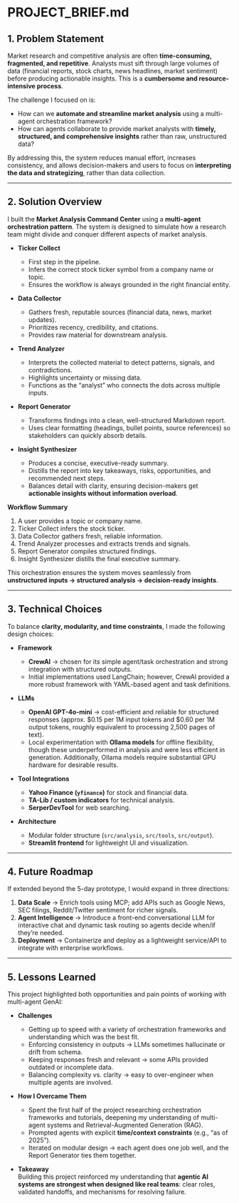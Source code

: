 # PROJECT_BRIEF.md

## 1. Problem Statement  
Market research and competitive analysis are often **time-consuming, fragmented, and repetitive**. Analysts must sift through large volumes of data (financial reports, stock charts, news headlines, market sentiment) before producing actionable insights. This is a **cumbersome and resource-intensive process**.  

The challenge I focused on is:  
- How can we **automate and streamline market analysis** using a multi-agent orchestration framework?  
- How can agents collaborate to provide market analysts with **timely, structured, and comprehensive insights** rather than raw, unstructured data?  

By addressing this, the system reduces manual effort, increases consistency, and allows decision-makers and users to focus on **interpreting the data and strategizing**, rather than data collection.  

---

## 2. Solution Overview  
I built the **Market Analysis Command Center** using a **multi-agent orchestration pattern**. The system is designed to simulate how a research team might divide and conquer different aspects of market analysis.  

- **Ticker Collect**  
  - First step in the pipeline.  
  - Infers the correct stock ticker symbol from a company name or topic.  
  - Ensures the workflow is always grounded in the right financial entity.  

- **Data Collector**  
  - Gathers fresh, reputable sources (financial data, news, market updates).  
  - Prioritizes recency, credibility, and citations.  
  - Provides raw material for downstream analysis.  

- **Trend Analyzer**  
  - Interprets the collected material to detect patterns, signals, and contradictions.  
  - Highlights uncertainty or missing data.  
  - Functions as the “analyst” who connects the dots across multiple inputs.  

- **Report Generator**  
  - Transforms findings into a clean, well-structured Markdown report.  
  - Uses clear formatting (headings, bullet points, source references) so stakeholders can quickly absorb details.  

- **Insight Synthesizer**  
  - Produces a concise, executive-ready summary.  
  - Distills the report into key takeaways, risks, opportunities, and recommended next steps.  
  - Balances detail with clarity, ensuring decision-makers get **actionable insights without information overload**.  

**Workflow Summary**  
1. A user provides a topic or company name.  
2. Ticker Collect infers the stock ticker.  
3. Data Collector gathers fresh, reliable information.  
4. Trend Analyzer processes and extracts trends and signals.  
5. Report Generator compiles structured findings.  
6. Insight Synthesizer distills the final executive summary.  

This orchestration ensures the system moves seamlessly from **unstructured inputs → structured analysis → decision-ready insights**.  

---

## 3. Technical Choices  
To balance **clarity, modularity, and time constraints**, I made the following design choices:  

- **Framework**  
  - **CrewAI** → chosen for its simple agent/task orchestration and strong integration with structured outputs.  
  - Initial implementations used LangChain; however, CrewAI provided a more robust framework with YAML-based agent and task definitions.  

- **LLMs**  
  - **OpenAI GPT-4o-mini** → cost-efficient and reliable for structured responses (approx. $0.15 per 1M input tokens and $0.60 per 1M output tokens, roughly equivalent to processing 2,500 pages of text).  
  - Local experimentation with **Ollama models** for offline flexibility, though these underperformed in analysis and were less efficient in generation. Additionally, Ollama models require substantial GPU hardware for desirable results.  

- **Tool Integrations**  
  - **Yahoo Finance (`yfinance`)** for stock and financial data.  
  - **TA-Lib / custom indicators** for technical analysis.  
  - **SerperDevTool** for web searching.  

- **Architecture**  
  - Modular folder structure (`src/analysis`, `src/tools`, `src/output`).  
  - **Streamlit frontend** for lightweight UI and visualization.  

---

## 4. Future Roadmap  
If extended beyond the 5-day prototype, I would expand in three directions:  

1. **Data Scale** → Enrich tools using MCP; add APIs such as Google News, SEC filings, Reddit/Twitter sentiment for richer signals.  
2. **Agent Intelligence** → Introduce a front-end conversational LLM for interactive chat and dynamic task routing so agents decide when/if they’re needed.  
3. **Deployment** → Containerize and deploy as a lightweight service/API to integrate with enterprise workflows.  

---

## 5. Lessons Learned  
This project highlighted both opportunities and pain points of working with multi-agent GenAI:  

- **Challenges**  
  - Getting up to speed with a variety of orchestration frameworks and understanding which was the best fit.  
  - Enforcing consistency in outputs → LLMs sometimes hallucinate or drift from schema.  
  - Keeping responses fresh and relevant → some APIs provided outdated or incomplete data.  
  - Balancing complexity vs. clarity → easy to over-engineer when multiple agents are involved.  

- **How I Overcame Them**  
  - Spent the first half of the project researching orchestration frameworks and tutorials, deepening my understanding of multi-agent systems and Retrieval-Augmented Generation (RAG).  
  - Prompted agents with explicit **time/context constraints** (e.g., “as of 2025”).  
  - Iterated on modular design → each agent does one job well, and the Report Generator ties them together.  

- **Takeaway**  
  Building this project reinforced my understanding that **agentic AI systems are strongest when designed like real teams**: clear roles, validated handoffs, and mechanisms for resolving failure.  
